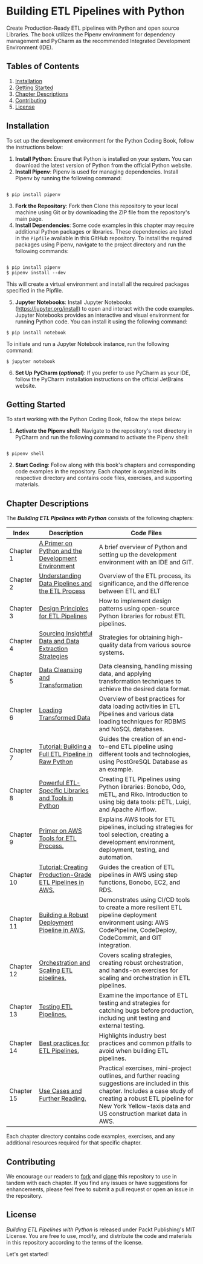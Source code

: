 # Building ETL Pipelines with Python
Create Production-Ready ETL pipelines with Python and open source Libraries. The book utilizes the Pipenv environment for dependency management and PyCharm as the recommended Integrated Development Environment (IDE).

## Tables of Contents
1. [Installation](#installation)
2. [Getting Started](#getting-started)
3. [Chapter Descriptions](#chapter-descriptions)
4. [Contributing](#contributing)
5. [License](#license)

## Installation
To set up the development environment for the Python Coding Book, follow the instructions below:

1. **Install Python**: Ensure that Python is installed on your system. You can download the latest version of Python from the official Python website.
2. **Install Pipenv**: Pipenv is used for managing dependencies. Install Pipenv by running the following command:
```shell

$ pip install pipenv

```
3. **Fork the Repository**: Fork then Clone this repository to your local machine using Git or by downloading the ZIP file from the repository's main page.
4. **Install Dependencies**: Some code examples in this chapter may require additional Python packages or libraries. These dependencies are listed in the `Pipfile` available in this GitHub repository. To install the required packages using Pipenv, navigate to the project directory and run the following commands:

```shell

$ pip install pipenv
$ pipenv install --dev

```
This will create a virtual environment and install all the required packages specified in the Pipfile.

5. **Jupyter Notebooks**: Install Jupyter Notebooks (https://jupyter.org/install) to open and interact with the code examples. Jupyter Notebooks provides an interactive and visual environment for running Python code. You can install it using the following command:

```shell
$ pip install notebook
```
To initiate and run a Jupyter Notebook instance, run the following command:
```shell
$ jupyter notebook
```

6. **Set Up PyCharm (_optional_)**: If you prefer to use PyCharm as your IDE, follow the PyCharm installation instructions on the official JetBrains website.

## Getting Started
To start working with the Python Coding Book, follow the steps below:

1. **Activate the Pipenv shell**: Navigate to the repository's root directory in PyCharm and run the following command to activate the Pipenv shell:
```shell

$ pipenv shell

```
2. **Start Coding**: Follow along with this book's chapters and corresponding code examples in the repository. Each chapter is organized in its respective directory and contains code files, exercises, and supporting materials.

## Chapter Descriptions

The **_Building ETL Pipelines with Python_** consists of the following chapters:

| Index | Description |Code Files |
|---------|-------------|-----------|
| Chapter 1 | [A Primer on Python and the Development Environment](chapter_01) | A brief overview of Python and setting up the development environment with an IDE and GIT.|[🔗]() |
| Chapter 2 | [Understanding Data Pipelines and the ETL Process](chapter_02) | Overview of the ETL process, its significance, and the difference between ETL and ELT|[🔗]() |
| Chapter 3 | [Design Principles for ETL Pipelines](chapter_03) | How to implement design patterns using open-source Python libraries for robust ETL pipelines.|[🔗]() |
| Chapter 4 | [Sourcing Insightful Data and Data Extraction Strategies](chapter_04) | Strategies for obtaining high-quality data from various source systems. |[🔗]() |
| Chapter 5 | [Data Cleansing and Transformation](chapter_05) | Data cleansing, handling missing data, and applying transformation techniques to achieve the desired data format.|[🔗]() |
| Chapter 6 | [Loading Transformed Data](chapter_06) | Overview of best practices for data loading activities in ETL Pipelines and various data loading techniques for RDBMS and NoSQL databases. |[🔗]() |
| Chapter 7 | [Tutorial: Building a Full ETL Pipeline in Raw Python](chapter_07) | Guides the creation of an end-to-end ETL pipeline using different tools and technologies, using PostGreSQL Database as an example. |[🔗]() |
| Chapter 8 | [Powerful ETL-Specific Libraries and Tools in Python](chapter_08) | Creating ETL Pipelines using Python libraries: Bonobo, Odo, mETL, and Riko. Introduction to using big data tools: pETL, Luigi, and Apache Airflow. |[🔗]() |
| Chapter 9 | [Primer on AWS Tools for ETL Process.](chapter_09)| Explains AWS tools for ETL pipelines, including strategies for tool selection, creating a development environment, deployment, testing, and automation.|[🔗]() |
| Chapter 10 | [Tutorial: Creating Production-Grade ETL Pipelines in AWS.](chapter_10) | Guides the creation of ETL pipelines in AWS using step functions, Bonobo, EC2, and RDS. |[🔗]() |
| Chapter 11 | [Building a Robust Deployment Pipeline in AWS.](chapter_11)| Demonstrates using CI/CD tools to create a more resilient ETL pipeline deployment environment using: AWS CodePipeline, CodeDeploy, CodeCommit, and GIT integration.  |[🔗]() |
| Chapter 12 | [Orchestration and Scaling ETL pipelines.](chapter_12) | Covers scaling strategies, creating robust orchestration, and hands-on exercises for scaling and orchestration in ETL pipelines. |[🔗]() |
| Chapter 13 | [Testing ETL Pipelines.](chapter_13) | Examine the importance of ETL testing and strategies for catching bugs before production, including unit testing and external testing.  |[🔗]() |
| Chapter 14 | [Best practices for ETL Pipelines.](chapter_14) | Highlights industry best practices and common pitfalls to avoid when building ETL pipelines.|[🔗]() |
| Chapter 15 | [Use Cases and Further Reading.](chapter_15) | Practical exercises, mini-project outlines, and further reading suggestions are included in this chapter. Includes a case study of creating a robust ETL pipeline for New York Yellow-taxis data and US construction market data in AWS. |[🔗]() |

Each chapter directory contains code examples, exercises, and any additional resources required for that specific chapter.

## Contributing
We encourage our readers to [fork](https://docs.github.com/en/get-started/quickstart/fork-a-repo) and [clone](https://docs.github.com/en/repositories/creating-and-managing-repositories/cloning-a-repository) this repository to use in tandem with each chapter. If you find any issues or have suggestions for enhancements, please feel free to submit a pull request or open an issue in the repository.

## License
_Building ETL Pipelines with Python_ is released under Packt Publishing's MIT License. You are free to use, modify, and distribute the code and materials in this repository according to the terms of the license.

Let's get started!
